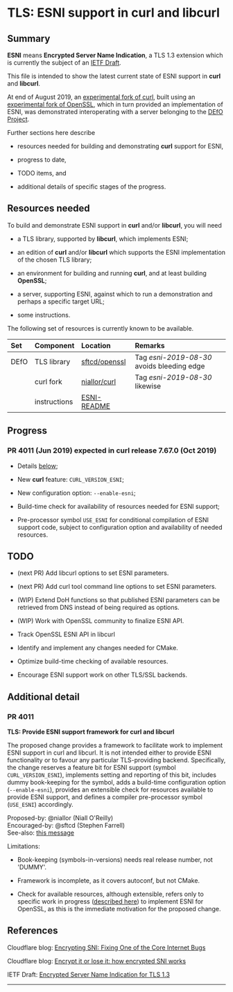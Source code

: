 # TLS: ESNI support in curl and libcurl

## Summary

**ESNI** means **Encrypted Server Name Indication**, a TLS 1.3
extension which is currently the subject of an
[IETF Draft][tlsesni].

This file is intended to show the latest current state of ESNI support
in **curl** and **libcurl**.

At end of August 2019, an [experimental fork of curl][niallorcurl],
built using an [experimental fork of OpenSSL][sftcdopenssl], which in
turn provided an implementation of ESNI, was demonstrated
interoperating with a server belonging to the [DEfO
Project][defoproj].

Further sections here describe

-   resources needed for building and demonstrating **curl** support
    for ESNI,

-   progress to date,

-   TODO items, and

-   additional details of specific stages of the progress.

## Resources needed

To build and demonstrate ESNI support in **curl** and/or **libcurl**,
you will need

-   a TLS library, supported by **libcurl**, which implements ESNI;

-   an edition of **curl** and/or **libcurl** which supports the ESNI
    implementation of the chosen TLS library;

-   an environment for building and running **curl**, and at least
    building **OpenSSL**;

-   a server, supporting ESNI, against which to run a demonstration
    and perhaps a specific target URL;

-   some instructions.

The following set of resources is currently known to be available.

| Set  | Component    | Location                      | Remarks                                    |
|:-----|:-------------|:------------------------------|:-------------------------------------------|
| DEfO | TLS library  | [sftcd/openssl][sftcdopenssl] | Tag *esni-2019-08-30* avoids bleeding edge |
|      | curl fork    | [niallor/curl][niallorcurl]   | Tag *esni-2019-08-30* likewise             |
|      | instructions | [ESNI-README][niallorreadme]  |                                            |

## Progress

### PR 4011 (Jun 2019) expected in curl release 7.67.0 (Oct 2019)

-   Details [below](#pr4011);

-   New **curl** feature: `CURL_VERSION_ESNI`;

-   New configuration option: `--enable-esni`;

-   Build-time check for availability of resources needed for ESNI
    support;

-   Pre-processor symbol `USE_ESNI` for conditional compilation of
    ESNI support code, subject to configuration option and
    availability of needed resources.

## TODO

-   (next PR) Add libcurl options to set ESNI parameters.

-   (next PR) Add curl tool command line options to set ESNI parameters.

-   (WIP) Extend DoH functions so that published ESNI parameters can be
    retrieved from DNS instead of being required as options.

-   (WIP) Work with OpenSSL community to finalize ESNI API.

-   Track OpenSSL ESNI API in libcurl

-   Identify and implement any changes needed for CMake.

-   Optimize build-time checking of available resources.

-   Encourage ESNI support work on other TLS/SSL backends.

## Additional detail

### PR 4011

**TLS: Provide ESNI support framework for curl and libcurl**

The proposed change provides a framework to facilitate work to
implement ESNI support in curl and libcurl. It is not intended
either to provide ESNI functionality or to favour any particular
TLS-providing backend. Specifically, the change reserves a
feature bit for ESNI support (symbol `CURL_VERSION_ESNI`),
implements setting and reporting of this bit, includes dummy
book-keeping for the symbol, adds a build-time configuration
option (`--enable-esni`), provides an extensible check for
resources available to provide ESNI support, and defines a
compiler pre-processor symbol (`USE_ESNI`) accordingly.

Proposed-by: @niallor (Niall O'Reilly)\
Encouraged-by: @sftcd (Stephen Farrell)\
See-also: [this message](https://curl.haxx.se/mail/lib-2019-05/0108.html)

Limitations:
-   Book-keeping (symbols-in-versions) needs real release number, not 'DUMMY'.

-   Framework is incomplete, as it covers autoconf, but not CMake.

-   Check for available resources, although extensible, refers only to
    specific work in progress ([described
    here](https://github.com/sftcd/openssl/tree/master/esnistuff)) to
    implement ESNI for OpenSSL, as this is the immediate motivation
    for the proposed change.

## References

Cloudflare blog: [Encrypting SNI: Fixing One of the Core Internet Bugs][corebug]

Cloudflare blog: [Encrypt it or lose it: how encrypted SNI works][esniworks]

IETF Draft: [Encrypted Server Name Indication for TLS 1.3][tlsesni]

---

[tlsesni]:		https://datatracker.ietf.org/doc/draft-ietf-tls-esni/
[esniworks]:	https://blog.cloudflare.com/encrypted-sni/
[corebug]:		https://blog.cloudflare.com/esni/
[defoproj]:		https://defo.ie/
[sftcdopenssl]: https://github.com/sftcd/openssl/
[niallorcurl]:	https://github.com/niallor/curl/
[niallorreadme]: https://github.com/niallor/curl/blob/master/ESNI-README.md
